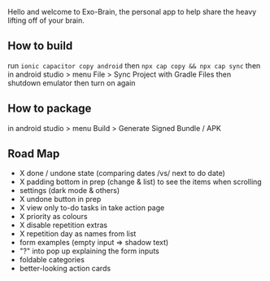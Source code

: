 Hello and welcome to Exo-Brain, the personal app to help share the heavy lifting off of your brain.


## How to build

run ```ionic capacitor copy android``` then ```npx cap copy && npx cap sync```
then in android studio > menu File > Sync Project with Gradle Files
then shutdown emulator then turn on again

## How to package

in android studio > menu Build > Generate Signed Bundle / APK

## Road Map

- X done / undone state (comparing dates /vs/ next to do date)
- X padding bottom in prep (change & list) to see the items when scrolling
- settings (dark mode & others)
- X undone button in prep
- X view only to-do tasks in take action page
- X priority as colours
- X disable repetition extras
- X repetition day as names from list
- form examples (empty input => shadow text)
- "?" into pop up explaining the form inputs
- foldable categories
- better-looking action cards

